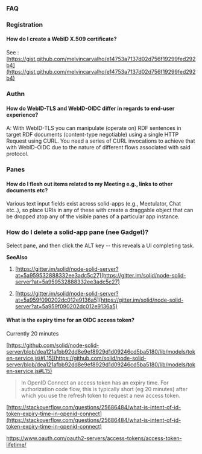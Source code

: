 ### FAQ

### Registration

#### How do I create a WebID X.509 certificate?

See : [https://gist.github.com/melvincarvalho/e14753a7137d02d756f19299fed292b4](https://gist.github.com/melvincarvalho/e14753a7137d02d756f19299fed292b4)

### Authn

#### How do WebID-TLS and WebID-OIDC differ in regards to end-user experience?

A: With WebID-TLS you can manipulate \(operate on\) RDF sentences in target RDF documents \(content-type negotiable\) using a single HTTP Request using CURL. You need a series of CURL invocations to achieve that with WebID-OIDC due to the nature of different flows associated with said protocol.

### Panes

#### How do I flesh out items related to my Meeting e.g., links to other documents etc?

Various text input fields exist across solid-apps \(e.g., Meetulator, Chat etc..\), so place URIs in any of these with create a draggable object that can be dropped atop any of the visible panes of a particular app instance.

### How do I delete a solid-app pane \(nee Gadget\)?

Select pane, and then click the ALT key -- this reveals a UI completing task.

**SeeAlso**

1. [https://gitter.im/solid/node-solid-server?at=5a959532888332ee3adc5c27](https://gitter.im/solid/node-solid-server?at=5a959532888332ee3adc5c27)

2. [https://gitter.im/solid/node-solid-server?at=5a959f090202dc012e9136a5](https://gitter.im/solid/node-solid-server?at=5a959f090202dc012e9136a5)

#### What is the expiry time for an OIDC access token?

Currently 20 minutes

[https://github.com/solid/node-solid-server/blob/dea121afbb92dd8e9ef8929d1d09246cd5ba5180/lib/models/token-service.js\#L15](https://github.com/solid/node-solid-server/blob/dea121afbb92dd8e9ef8929d1d09246cd5ba5180/lib/models/token-service.js#L15)

> In OpenID Connect an access token has an expiry time. For authorization code flow, this is typically short \(eg 20 minutes\) after which you use the refresh token to request a new access token.

[https://stackoverflow.com/questions/25686484/what-is-intent-of-id-token-expiry-time-in-openid-connect](https://stackoverflow.com/questions/25686484/what-is-intent-of-id-token-expiry-time-in-openid-connect)

https://www.oauth.com/oauth2-servers/access-tokens/access-token-lifetime/

